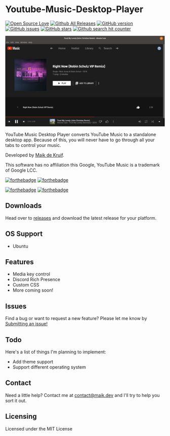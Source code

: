 # Youtube-Music-Desktop-Player
[![Open Source Love](https://badges.frapsoft.com/os/v2/open-source.png?v=103)](#)
[![Github All Releases](https://img.shields.io/github/downloads/maikka39/Youtube-Music-Desktop-Player/total.svg)](https://github.com/MarshallOfSound/Google-Play-Music-Desktop-Player-UNOFFICIAL-/releases)
[![GitHub version](https://badge.fury.io/gh/maikka39%2FYoutube-Music-Desktop-Player.svg)](#)
[![GitHub issues](https://img.shields.io/github/issues/maikka39/Youtube-Music-Desktop-Player.svg "GitHub issues")](https://github.com/maikka39/Youtube-Music-Desktop-Player/issues)
[![GitHub stars](https://img.shields.io/github/stars/maikka39/Youtube-Music-Desktop-Player.svg "GitHub stars")](https://github.com/maikka39/Youtube-Music-Desktop-Player/stargazers)
[![Github search hit counter](https://img.shields.io/github/search/maikka39/Youtube-Music-Desktop-Player/hit.svg)](#)

![YouTube Music Desktop Player Screenshot](https://raw.githubusercontent.com/maikka39/Youtube-Music-Desktop-Player/master/src/assets/screenshot.png)

YouTube Music Desktop Player converts YouTube Music to a standalone desktop app. Because of this, you will never have to go through all your tabs to control your music.

Developed by [Maik de Kruif][PersonalSite].

This software has no affiliation this Google, YouTube Music is a trademark of Google LCC.

[![forthebadge](https://forthebadge.com/images/badges/built-by-developers.svg)](https://forthebadge.com)
[![forthebadge](https://forthebadge.com/images/badges/made-with-javascript.svg)](https://forthebadge.com)

[![forthebadge](https://forthebadge.com/images/badges/uses-html.svg)](https://forthebadge.com)
[![forthebadge](https://forthebadge.com/images/badges/uses-css.svg)](https://forthebadge.com)

## Downloads
Head over to [releases](https://github.com/maikka39/Youtube-Music-Desktop-Player/releases) and download the latest release for your platform.

## OS Support
* Ubuntu

## Features
* Media key control
* Discord Rich Presence
* Custom CSS
* More coming soon!

## Issues

Find a bug or want to request a new feature? Please let me know by [Submitting an issue!](https://github.com/maikka39/Youtube-Music-Desktop-Player/issues)

## Todo

Here's a list of things I'm planning to implement:
* Add theme support
* Support different operating system

## Contact

Need a little help? Contact me at [contact@maik.dev](mailto:contact@maik.dev) and I'll try to help you sort it out.

## Licensing

Licensed under the MIT License

[PersonalSite]: https://maik.dev/
